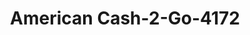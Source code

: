 ---
f_zip-code: 54880
f_state-code: WI
title: American Cash-2-Go-4172
f_phone: 715-395-9500
f_city-only: Superior
f_address: Superior Superior
f_location-unique-id: '4172'
slug: american-cash-2-go-4172
updated-on: '2024-05-30T13:46:58.046Z'
created-on: '2024-05-30T13:36:59.803Z'
published-on: '2024-05-30T13:54:32.469Z'
f_city-state: cms/city/superior-wi.md
f_company: cms/company/american-cash-2-go.md
f_state: cms/state/wisconsin.md
layout: '[payday-loan].html'
tags: payday-loan
---